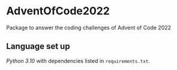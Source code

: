 # AdventOfCode2022
Package to answer the coding challenges of Advent of Code 2022


## Language set up

_Python 3.10_ with dependencies listed in `requirements.txt`.
